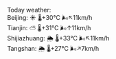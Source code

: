 Today weather:  
Beijing: ☀️   🌡️+30°C 🌬️↖11km/h  
Tianjin: ⛅️  🌡️+31°C 🌬️↑11km/h  
Shijiazhuang: 🌦   🌡️+33°C 🌬️↖11km/h  
Tangshan: 🌦   🌡️+27°C 🌬️↗7km/h  
